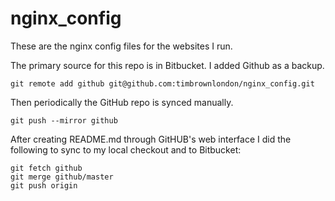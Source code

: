 # nginx_config
These are the nginx config files for the websites I run.

The primary source for this repo is in Bitbucket.
I added Github as a backup.
```
git remote add github git@github.com:timbrownlondon/nginx_config.git
```
Then periodically the GitHub repo is synced manually.
```
git push --mirror github
```
After creating README.md through GitHUB's web interface I did the following to sync to my local checkout and to Bitbucket:
```
git fetch github
git merge github/master
git push origin
```
